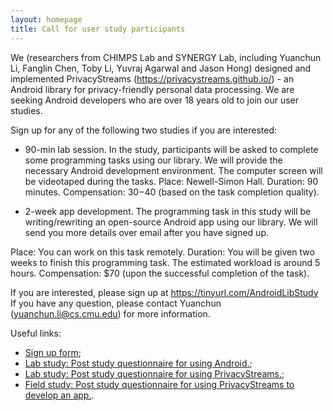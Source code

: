 ```yaml
---
layout: homepage
title: Call for user study participants
---
```


We (researchers from CHIMPS Lab and SYNERGY Lab, including Yuanchun Li, Fanglin Chen, Toby Li, Yuvraj Agarwal and Jason Hong) designed and implemented PrivacyStreams (https://privacystreams.github.io/) - an Android library for privacy-friendly personal data processing. We are seeking Android developers who are over 18 years old to join our user studies.

Sign up for any of the following two studies if you are interested:

- 90-min lab session. In the study, participants will be asked to complete some programming tasks using our library. We will provide the necessary Android development environment. The computer screen will be videotaped during the tasks. 
Place: Newell-Simon Hall.
Duration: 90 minutes.
Compensation: $30-$40 (based on the task completion quality).

- 2-week app development. The programming task in this study will be writing/rewriting an open-source Android app using our library. We will send you more details over email after you have signed up.

Place: You can work on this task remotely.
Duration: You will be given two weeks to finish this programming task. The estimated workload is around 5 hours.
Compensation: $70 (upon the successful completion of the task).

If you are interested, please sign up at https://tinyurl.com/AndroidLibStudy 
If you have any question, please contact Yuanchun (yuanchun.li@cs.cmu.edu) for more information.

Useful links:

- [Sign up form](https://goo.gl/forms/Jkpj5C1mIZo7CGDV2);
- [Lab study: Post study questionnaire for using Android.](https://goo.gl/forms/HSmlgeSEyHyn2Rzv2);
- [Lab study: Post study questionnaire for using PrivacyStreams.](https://goo.gl/forms/zqM9AUi6k65GkHJD3);
- [Field study: Post study questionnaire for using PrivacyStreams to develop an app.](https://goo.gl/forms/HSmlgeSEyHyn2Rzv2).
